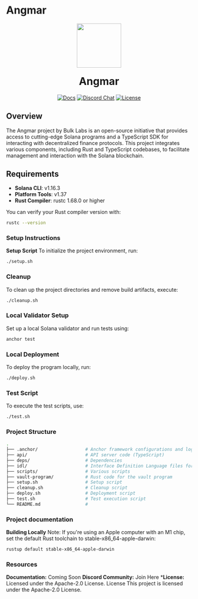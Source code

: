 # Angmar

<div align="center">
  <img height="120px" src="https://avatars.githubusercontent.com/u/166141687?s=400&u=6dadcbbe30e0b6586f60c185aad22cd5d0fe8939&v=4" />

  <h1 style="margin-top:20px;">Angmar</h1>

  <p>
    <a href="#"><img alt="Docs" src="https://img.shields.io/badge/docs-available-blueviolet" /></a>
    <a href="#"><img alt="Discord Chat" src="https://img.shields.io/discord/123456789?color=blueviolet" /></a>
    <a href="https://opensource.org/licenses/Apache-2.0"><img alt="License" src="https://img.shields.io/badge/license-Apache%202.0-blueviolet" /></a>
  </p>
</div>

## Overview

The Angmar project by Bulk Labs is an open-source initiative that provides access to cutting-edge Solana programs and a TypeScript SDK for interacting with decentralized finance protocols. This project integrates various components, including Rust and TypeScript codebases, to facilitate management and interaction with the Solana blockchain.

## Requirements

- **Solana CLI**: v1.16.3
- **Platform Tools**: v1.37
- **Rust Compiler**: rustc 1.68.0 or higher

You can verify your Rust compiler version with:
```bash
rustc --version
```

### Setup Instructions
**Setup Script**
To initialize the project environment, run:
```bash
./setup.sh
```

### Cleanup
To clean up the project directories and remove build artifacts, execute:
```bash
./cleanup.sh
```

### Local Validator Setup
Set up a local Solana validator and run tests using:
```bash
anchor test
```

### Local Deployment
To deploy the program locally, run:
```bash
./deploy.sh
```

### Test Script
To execute the test scripts, use:
```bash
./test.sh
```

### Project Structure
```bash
.
├── .anchor/                  # Anchor framework configurations and logs
├── api/                      # API server code (TypeScript)
├── deps/                     # Dependencies
├── idl/                      # Interface Definition Language files for smart contracts
├── scripts/                  # Various scripts
├── vault-program/            # Rust code for the vault program
├── setup.sh                  # Setup script
├── cleanup.sh                # Cleanup script
├── deploy.sh                 # Deployment script
├── test.sh                   # Test execution script
└── README.md                 # 
```

### Project documentation

**Building Locally**
Note: If you're using an Apple computer with an M1 chip, set the default Rust toolchain to stable-x86_64-apple-darwin:
```bash
rustup default stable-x86_64-apple-darwin
```

### Resources
**Documentation:** Coming Soon
**Discord Community:** Join Here
***License:** Licensed under the Apache-2.0 License.
License
This project is licensed under the Apache-2.0 License.